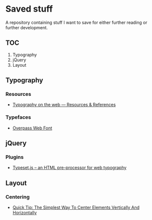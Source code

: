 # Saved stuff
A repository containing stuff I want to save for either further reading or further development.

## TOC
001. Typography
002. jQuery
003. Layout

## Typography
### Resources
- [Typography on the web — Resources & References](https://typographyontheweb.com/)


### Typefaces
- [Overpass Web Font](http://overpassfont.org/)

## jQuery
### Plugins
- [Typeset.js – an HTML pre-processor for web typography](https://blot.im/typeset/?utm_source=designernews)

## Layout
### Centering
- [Quick Tip: The Simplest Way To Center Elements Vertically And Horizontally](http://tutorialzine.com/2015/09/quick-tip-the-simplest-way-to-center-elements-vertically-and-horizontally/)